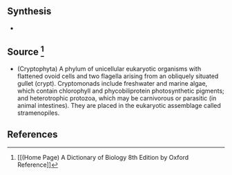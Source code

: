 ## Synthesis
- 
## Source [^1]
- (Cryptophyta) A phylum of unicellular eukaryotic organisms with flattened ovoid cells and two flagella arising from an obliquely situated gullet (crypt). Cryptomonads include freshwater and marine algae, which contain chlorophyll and phycobiliprotein photosynthetic pigments; and heterotrophic protozoa, which may be carnivorous or parasitic (in animal intestines). They are placed in the eukaryotic assemblage called stramenopiles.
## References

[^1]: [[(Home Page) A Dictionary of Biology 8th Edition by Oxford Reference]]